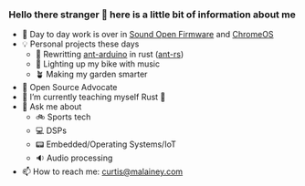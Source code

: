 ### Hello there stranger 👋 here is a little bit of information about me

- 👷 Day to day work is over in [Sound Open Firmware](https://github.com/search?o=desc&q=org%3Athesofproject+cujomalainey&s=created&type=Issues) and [ChromeOS](https://chromium-review.googlesource.com/q/cujomalainey)
- 💡 Personal projects these days
  - 🦀 Rewritting [ant-arduino](https://github.com/cujomalainey/ant-arduino) in rust ([ant-rs](https://github.com/cujomalainey/ant-arduino))
  - 🚥 Lighting up my bike with music
  - 🪴 Making my garden smarter
- 💯 Open Source Advocate
- 🌱 I’m currently teaching myself Rust 🦀
- 💬 Ask me about
  - 🚲 Sports tech
  - 💻 DSPs
  - 📟 Embedded/Operating Systems/IoT
  - 🔉 Audio processing
- 📫 How to reach me: curtis@malainey.com
